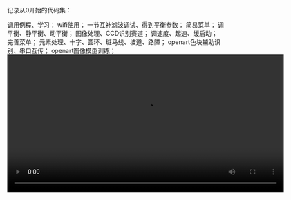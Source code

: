 记录从0开始的代码集：

调用例程、学习；
wifi使用；
一节互补滤波调试、得到平衡参数；
简易菜单；
调平衡、静平衡、动平衡；
图像处理、CCD识别赛道；
调速度、起速、缓启动；
完善菜单；
元素处理、十字、圆环、斑马线、坡道、路障；
openart色块辅助识别、串口互传；
openart图像模型训练；
<video src="your-video.mp4" controls width="640"></video>
